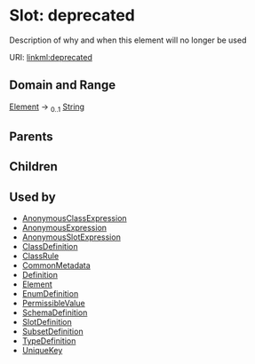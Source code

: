 
# Slot: deprecated


Description of why and when this element will no longer be used

URI: [linkml:deprecated](https://w3id.org/linkml/deprecated)


## Domain and Range

[Element](Element.md) &#8594;  <sub>0..1</sub> [String](String.md)

## Parents


## Children


## Used by

 * [AnonymousClassExpression](AnonymousClassExpression.md)
 * [AnonymousExpression](AnonymousExpression.md)
 * [AnonymousSlotExpression](AnonymousSlotExpression.md)
 * [ClassDefinition](ClassDefinition.md)
 * [ClassRule](ClassRule.md)
 * [CommonMetadata](CommonMetadata.md)
 * [Definition](Definition.md)
 * [Element](Element.md)
 * [EnumDefinition](EnumDefinition.md)
 * [PermissibleValue](PermissibleValue.md)
 * [SchemaDefinition](SchemaDefinition.md)
 * [SlotDefinition](SlotDefinition.md)
 * [SubsetDefinition](SubsetDefinition.md)
 * [TypeDefinition](TypeDefinition.md)
 * [UniqueKey](UniqueKey.md)
